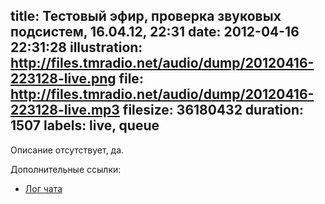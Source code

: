 title: Тестовый эфир, проверка звуковых подсистем, 16.04.12, 22:31
date: 2012-04-16 22:31:28
illustration: http://files.tmradio.net/audio/dump/20120416-223128-live.png
file: http://files.tmradio.net/audio/dump/20120416-223128-live.mp3
filesize: 36180432
duration: 1507
labels: live, queue
---
Описание отсутствует, да.

Дополнительные ссылки:

- [Лог чата](http://files.tmradio.net/audio/dump/20120416-223128-live.log)

